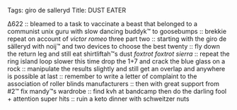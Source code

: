 Tags: giro de salleryd
Title: DUST EATER
  
∆622 :: bleamed to a task to vaccinate a beast that belonged to a communist unix guru with slow dancing buddyk™ to goosebumps :: brekkie repeat on account of _victor romeo_ three part two :: starting with the giro de sälleryd with noij™ and two devices to choose the best twenty :: fly down the return leg and still eat shirtliftah™s dust _foxtrot foxtrot sierra_ :: repeat the ring island loop slower this time drop the 1+7 and crack the blue glass on a rock :: manipulate the results slightly and still get an overlap and anywhere is possible at last :: remember to write a letter of complaint to the association of roller blinds manufacturers :: then with great support from #2™ fix mandy™s wardrobe :: find kvh at bandcamp then do the darling fool + attention super hits :: ruin a keto dinner with schweitzer nuts